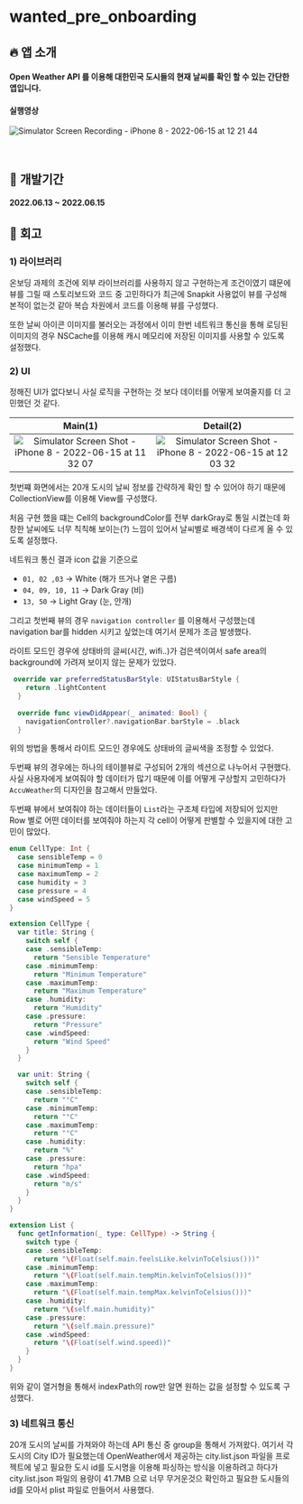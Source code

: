 # wanted_pre_onboarding

## 🔥 앱 소개

#### Open Weather API 를 이용해 대한민국 도시들의 현재 날씨를 확인 할 수 있는 간단한 앱입니다.

#### 실행영상

![Simulator Screen Recording - iPhone 8 - 2022-06-15 at 12 21 44](https://user-images.githubusercontent.com/88618825/173730264-dc810542-7c08-4a24-a4d9-186957166df7.gif)

<br>

## 📅 개발기간

#### 2022.06.13 ~ 2022.06.15


## 🤦 회고

### 1) 라이브러리

온보딩 과제의 조건에 외부 라이브러리를 사용하지 않고 구현하는게 조건이였기 떄문에 뷰를 그릴 때 스토리보드와 코드 중 고민하다가 최근에 Snapkit 사용없이 뷰를 구성해본적이 없는것 같아
복습 차원에서 코드를 이용해 뷰를 구성했다.

또한 날씨 아이콘 이미지를 불러오는 과정에서 이미 한번 네트워크 통신을 통해 로딩된 이미지의 경우 NSCache를 이용해 캐시 메모리에 저장된 이미지를 사용할 수 있도록 설정했다.

### 2) UI

정해진 UI가 없다보니 사실 로직을 구현하는 것 보다 데이터를 어떻게 보여줄지를 더 고민했던 것 같다. 

| Main(1) | Detail(2) |
|:---:|:---:|
| ![Simulator Screen Shot - iPhone 8 - 2022-06-15 at 11 32 07](https://user-images.githubusercontent.com/88618825/173731998-a420a644-5a6f-4afa-95ed-b6dc3f615f10.png) | ![Simulator Screen Shot - iPhone 8 - 2022-06-15 at 12 03 32](https://user-images.githubusercontent.com/88618825/173732052-f96c78ca-2301-4998-b207-855dec814799.png) |

첫번쨰 화면에서는 20개 도시의 날씨 정보를 간략하게 확인 할 수 있어야 하기 때문에 CollectionView를 이용해 View를 구성했다.

처음 구현 했을 떄는 Cell의 backgroundColor를 전부 darkGray로 통일 시켰는데 화창한 날씨에도 너무 칙칙해 보이는(?) 느낌이 있어서 날씨별로 배경색이 다르게 올 수 있도록 설정했다.

네트워크 통신 결과 icon 값을 기준으로
* `01, 02 ,03` -> White (해가 뜨거나 옅은 구름)
* `04, 09, 10, 11` -> Dark Gray (비)
* `13, 50` -> Light Gray (눈, 안개)

그리고 첫번째 뷰의 경우 `navigation controller` 를 이용해서 구성했는데 navigation bar를 hidden 시키고 싶었는데 여기서 문제가 조금 발생했다.

라이트 모드인 경우에 상태바의 글씨(시간, wifi..)가 검은색이여서 safe area의 background에 가려져 보이지 않는 문제가 있었다.

```swift
 override var preferredStatusBarStyle: UIStatusBarStyle {
    return .lightContent
  }
  
  override func viewDidAppear(_ animated: Bool) {
    navigationController?.navigationBar.barStyle = .black
  }
```

위의 방법을 통해서 라이트 모드인 경우에도 상태바의 글씨색을 조정할 수 있었다.

두번째 뷰의 경우에는 하나의 테이블뷰로 구성되어 2개의 섹션으로 나누어서 구현했다. 사실 사용자에게 보여줘야 할 데이터가 많기 때문에 이를 어떻게 구상할지 고민하다가 `AccuWeather`의 디자인을
참고해서 만들었다.

두번째 뷰에서 보여줘야 하는 데이터들이 `List`라는 구조체 타입에 저장되어 있지만 Row 별로 어떤 데이터를 보여줘야 하는지 각 cell이 어떻게 판별할 수 있을지에 대한 고민이 많았다.

```swift
enum CellType: Int {
  case sensibleTemp = 0
  case minimumTemp = 1
  case maximumTemp = 2
  case humidity = 3
  case pressure = 4
  case windSpeed = 5
}

extension CellType {
  var title: String {
    switch self {
    case .sensibleTemp:
      return "Sensible Temperature"
    case .minimumTemp:
      return "Minimum Temperature"
    case .maximumTemp:
      return "Maximum Temperature"
    case .humidity:
      return "Humidity"
    case .pressure:
      return "Pressure"
    case .windSpeed:
      return "Wind Speed"
    }
  }

  var unit: String {
    switch self {
    case .sensibleTemp:
      return "°C"
    case .minimumTemp:
      return "°C"
    case .maximumTemp:
      return "°C"
    case .humidity:
      return "%"
    case .pressure:
      return "hpa"
    case .windSpeed:
      return "m/s"
    }
  }
}

extension List {
  func getInformation(_ type: CellType) -> String {
    switch type {
    case .sensibleTemp:
      return "\(Float(self.main.feelsLike.kelvinToCelsius()))"
    case .minimumTemp:
      return "\(Float(self.main.tempMin.kelvinToCelsius()))"
    case .maximumTemp:
      return "\(Float(self.main.tempMax.kelvinToCelsius()))"
    case .humidity:
      return "\(self.main.humidity)"
    case .pressure:
      return "\(self.main.pressure)"
    case .windSpeed:
      return "\(Float(self.wind.speed))"
    }
  }
}

```
위와 같이 열거형을 통해서 indexPath의 row만 알면 원하는 값을 설정할 수 있도록 구성했다.

### 3) 네트워크 통신

20개 도시의 날씨를 가져와야 하는데 API 통신 중 group을 통해서 가져왔다. 여기서 각 도시의 City ID가 필요했는데 OpenWeather에서 제공하는 city.list.json 파일을 프로젝트에 넣고
필요한 도시 id를 도시명을 이용해 파싱하는 방식을 이용하려고 하다가 city.list.json 파일의 용량이 41.7MB 으로 너무 무거운것으 확인하고 필요한 도시들의 id를 모아서 plist 파일로 만들어서 사용했다.



